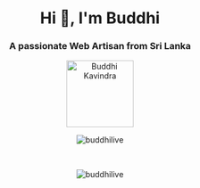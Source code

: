 <h1 align="center">Hi 👋, I'm Buddhi</h1>
<h3 align="center">A passionate Web Artisan from Sri Lanka</h3>
<p align="center">
  <img align="center" alt="Buddhi Kavindra" | Profile Views" width="120px" src="https://komarev.com/ghpvc/?username=buddhilive&style=plastic" />
</p>
<p align="center">
  <img align="center" src="https://github-readme-streak-stats.herokuapp.com/?user=buddhilive" alt="buddhilive" />
</p>
</br>
<p align="center">
  <img align="center" src="https://github-readme-stats.vercel.app/api/top-langs/?username=Buddhilive&layout=compact&langs_count=10" alt="buddhilive" />
</p>

